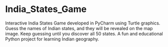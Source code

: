 # India_States_Game
Interactive India States Game developed in PyCharm using Turtle graphics. Guess the names of Indian states, and they will be revealed on the map image. Keep guessing until you discover all 50 states. A fun and educational Python project for learning Indian geography.
